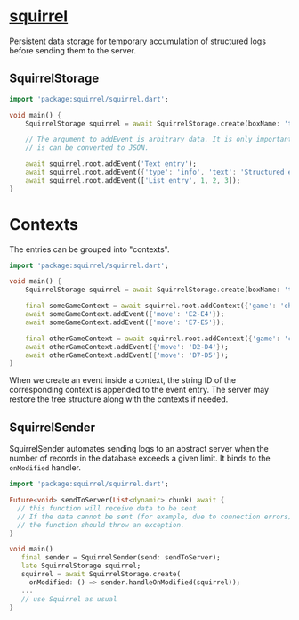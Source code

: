 # [squirrel](https://github.com/rtmigo/squirrel_dart)

Persistent data storage for temporary accumulation of structured logs before sending them to the server.

## SquirrelStorage

```dart
import 'package:squirrel/squirrel.dart';

void main() {
    SquirrelStorage squirrel = await SquirrelStorage.create(boxName: 'test2');

    // The argument to addEvent is arbitrary data. It is only important that
    // is can be converted to JSON.

    await squirrel.root.addEvent('Text entry');
    await squirrel.root.addEvent({'type': 'info', 'text': 'Structured entry'});
    await squirrel.root.addEvent(['List entry', 1, 2, 3]);
}
```

# Contexts

The entries can be grouped into "contexts".

```dart
import 'package:squirrel/squirrel.dart';

void main() {
    SquirrelStorage squirrel = await SquirrelStorage.create(boxName: 'test2');

    final someGameContext = await squirrel.root.addContext({'game': 'chess'});
    await someGameContext.addEvent({'move': 'E2-E4'});
    await someGameContext.addEvent({'move': 'E7-E5'});

    final otherGameContext = await squirrel.root.addContext({'game': 'chess'});
    await otherGameContext.addEvent({'move': 'D2-D4'});
    await otherGameContext.addEvent({'move': 'D7-D5'});
}
```

When we create an event inside a context, the string ID of the corresponding context is appended
to the event entry. The server may restore the tree structure along with the contexts if needed.

## SquirrelSender

SquirrelSender automates sending logs to an abstract server when the number of records in the
database exceeds a given limit. It binds to the `onModified` handler.

```dart
import 'package:squirrel/squirrel.dart';

Future<void> sendToServer(List<dynamic> chunk) await {
  // this function will receive data to be sent.
  // If the data cannot be sent (for example, due to connection errors),
  // the function should throw an exception.
}

void main()
   final sender = SquirrelSender(send: sendToServer);
   late SquirrelStorage squirrel;
   squirrel = await SquirrelStorage.create(
     onModified: () => sender.handleOnModified(squirrel));
   ...
   // use Squirrel as usual
}
```
